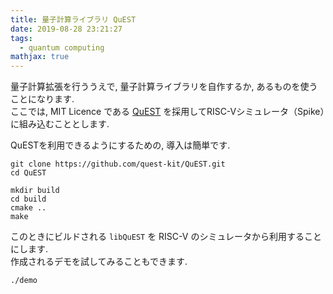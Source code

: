 ```yaml
---
title: 量子計算ライブラリ QuEST
date: 2019-08-28 23:21:27
tags:
  - quantum computing
mathjax: true
---
```


<!-- md about-riscv-q.md -->

量子計算拡張を行ううえで, 量子計算ライブラリを自作するか, あるものを使うことになります.  
ここでは, MIT Licence である [QuEST](https://github.com/QuEST-Kit/QuEST) を採用してRISC-Vシミュレータ（Spike）に組み込むこととします.  

QuESTを利用できるようにするための, 導入は簡単です. 

```
git clone https://github.com/quest-kit/QuEST.git
cd QuEST

mkdir build
cd build
cmake ..
make
```

このときにビルドされる `libQuEST` を RISC-V のシミュレータから利用することにします.  
作成されるデモを試してみることもできます.

```
./demo
```

